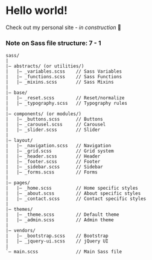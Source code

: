 # Hello world!

Check out my personal site - *in construction* :wrench:

### Note on Sass file structure: 7 - 1

    sass/
    |
    |– abstracts/ (or utilities/)
    |   |– _variables.scss    // Sass Variables
    |   |– _functions.scss    // Sass Functions
    |   |– _mixins.scss       // Sass Mixins
    |
    |– base/
    |   |– _reset.scss        // Reset/normalize
    |   |– _typography.scss   // Typography rules
    |
    |– components/ (or modules/)
    |   |– _buttons.scss      // Buttons
    |   |– _carousel.scss     // Carousel
    |   |– _slider.scss       // Slider
    |
    |– layout/
    |   |– _navigation.scss   // Navigation
    |   |– _grid.scss         // Grid system
    |   |– _header.scss       // Header
    |   |– _footer.scss       // Footer
    |   |– _sidebar.scss      // Sidebar
    |   |– _forms.scss        // Forms
    |
    |– pages/
    |   |– _home.scss         // Home specific styles
    |   |– _about.scss        // About specific styles
    |   |– _contact.scss      // Contact specific styles
    |
    |– themes/
    |   |– _theme.scss        // Default theme
    |   |– _admin.scss        // Admin theme
    |
    |– vendors/
    |   |– _bootstrap.scss    // Bootstrap
    |   |– _jquery-ui.scss    // jQuery UI
    |
    `– main.scss              // Main Sass file
